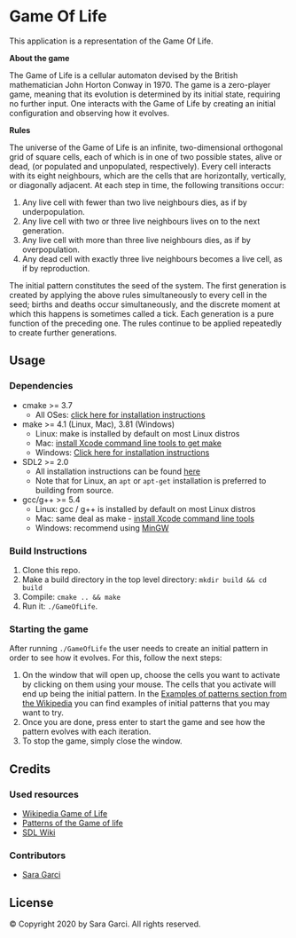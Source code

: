 # Game Of Life

This application is a representation of the Game Of Life.

**About the game**

The Game of Life is a cellular automaton devised by the British mathematician John Horton Conway in 1970.
The game is a zero-player game, meaning that its evolution is determined by its initial state, requiring no further input. One interacts with the Game of Life by creating an initial configuration and observing how it evolves.

**Rules**

The universe of the Game of Life is an infinite, two-dimensional orthogonal grid of square cells, each of which is in one of two possible states, alive or dead, (or populated and unpopulated, respectively). Every cell interacts with its eight neighbours, which are the cells that are horizontally, vertically, or diagonally adjacent. At each step in time, the following transitions occur:

1. Any live cell with fewer than two live neighbours dies, as if by underpopulation.
2. Any live cell with two or three live neighbours lives on to the next generation.
3. Any live cell with more than three live neighbours dies, as if by overpopulation.
4. Any dead cell with exactly three live neighbours becomes a live cell, as if by reproduction.

The initial pattern constitutes the seed of the system. The first generation is created by applying the above rules simultaneously to every cell in the seed; births and deaths occur simultaneously, and the discrete moment at which this happens is sometimes called a tick. Each generation is a pure function of the preceding one. The rules continue to be applied repeatedly to create further generations.

## Usage

### Dependencies

* cmake >= 3.7
  * All OSes: [click here for installation instructions](https://cmake.org/install/)
* make >= 4.1 (Linux, Mac), 3.81 (Windows)
  * Linux: make is installed by default on most Linux distros
  * Mac: [install Xcode command line tools to get make](https://developer.apple.com/xcode/features/)
  * Windows: [Click here for installation instructions](http://gnuwin32.sourceforge.net/packages/make.htm)
* SDL2 >= 2.0
  * All installation instructions can be found [here](https://wiki.libsdl.org/Installation)
  * Note that for Linux, an `apt` or `apt-get` installation is preferred to building from source.
* gcc/g++ >= 5.4
  * Linux: gcc / g++ is installed by default on most Linux distros
  * Mac: same deal as make - [install Xcode command line tools](https://developer.apple.com/xcode/features/)
  * Windows: recommend using [MinGW](http://www.mingw.org/)

### Build Instructions

1. Clone this repo.
2. Make a build directory in the top level directory: `mkdir build && cd build`
3. Compile: `cmake .. && make`
4. Run it: `./GameOfLife`.

### Starting the game

After running `./GameOfLife` the user needs to create an initial pattern in order to see how it evolves. For this, follow the next steps:
1. On the window that will open up, choose the cells you want to activate by clicking on them using your mouse. The cells that you activate will end up being the initial pattern. In the [Examples of patterns section from the Wikipedia](https://en.wikipedia.org/wiki/Conway's_Game_of_Life#Examples_of_patterns) you can find examples of initial patterns that you may want to try.
2. Once you are done, press enter to start the game and see how the pattern evolves with each iteration.
3. To stop the game, simply close the window.

## Credits

### Used resources

* [Wikipedia Game of Life](https://en.wikipedia.org/wiki/Conway's_Game_of_Life)
* [Patterns of the Game of life](game-of-life.daneaiulian.com)
* [SDL Wiki](https://wiki.libsdl.org/APIByCategory)

### Contributors

* [Sara Garci](s@saragarci.com)

## License

© Copyright 2020 by Sara Garci. All rights reserved.
